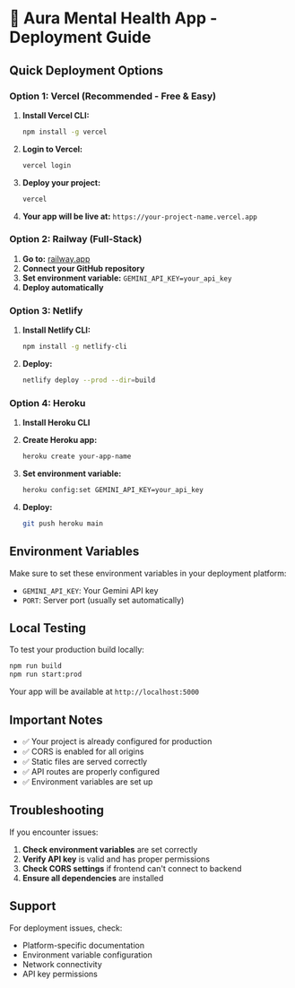 # 🚀 Aura Mental Health App - Deployment Guide

## Quick Deployment Options

### Option 1: Vercel (Recommended - Free & Easy)

1. **Install Vercel CLI:**
   ```bash
   npm install -g vercel
   ```

2. **Login to Vercel:**
   ```bash
   vercel login
   ```

3. **Deploy your project:**
   ```bash
   vercel
   ```

4. **Your app will be live at:** `https://your-project-name.vercel.app`

### Option 2: Railway (Full-Stack)

1. **Go to:** [railway.app](https://railway.app)
2. **Connect your GitHub repository**
3. **Set environment variable:** `GEMINI_API_KEY=your_api_key`
4. **Deploy automatically**

### Option 3: Netlify

1. **Install Netlify CLI:**
   ```bash
   npm install -g netlify-cli
   ```

2. **Deploy:**
   ```bash
   netlify deploy --prod --dir=build
   ```

### Option 4: Heroku

1. **Install Heroku CLI**
2. **Create Heroku app:**
   ```bash
   heroku create your-app-name
   ```

3. **Set environment variable:**
   ```bash
   heroku config:set GEMINI_API_KEY=your_api_key
   ```

4. **Deploy:**
   ```bash
   git push heroku main
   ```

## Environment Variables

Make sure to set these environment variables in your deployment platform:

- `GEMINI_API_KEY`: Your Gemini API key
- `PORT`: Server port (usually set automatically)

## Local Testing

To test your production build locally:

```bash
npm run build
npm run start:prod
```

Your app will be available at `http://localhost:5000`

## Important Notes

- ✅ Your project is already configured for production
- ✅ CORS is enabled for all origins
- ✅ Static files are served correctly
- ✅ API routes are properly configured
- ✅ Environment variables are set up

## Troubleshooting

If you encounter issues:

1. **Check environment variables** are set correctly
2. **Verify API key** is valid and has proper permissions
3. **Check CORS settings** if frontend can't connect to backend
4. **Ensure all dependencies** are installed

## Support

For deployment issues, check:
- Platform-specific documentation
- Environment variable configuration
- Network connectivity
- API key permissions
